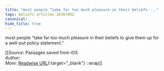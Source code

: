 ```yaml
---
title: "most people “take far too much pleasure in their beliefs ..."
tags: beliefs articles-10367892
canonical: 
hide_title: true
---
```


most people “take far too much pleasure in their beliefs to give them up for a well-put policy statement.”


[[_Source_: Passages saved from iOS<br>
_Author_:  <br>
_More_: [Readwise URL](https://readwise.io/open/261744431){:target="_blank"}
::wrap]]